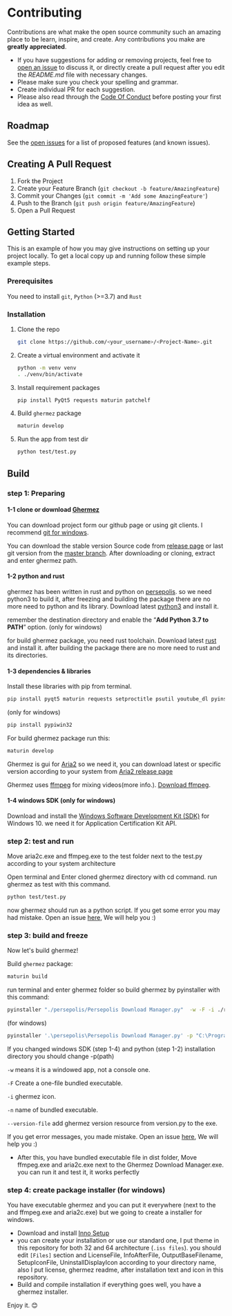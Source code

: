 # Contributing

Contributions are what make the open source community such an amazing place to be learn, inspire, and create. Any contributions you make are **greatly appreciated**.

- If you have suggestions for adding or removing projects, feel free to [open an issue](https://github.com/IamRezaMousavi/ghermez/issues/new) to discuss it, or directly create a pull request after you edit the _README.md_ file with necessary changes.
- Please make sure you check your spelling and grammar.
- Create individual PR for each suggestion.
- Please also read through the [Code Of Conduct](https://github.com/IamRezaMousavi/ghermez/blob/main/CODE_OF_CONDUCT.md) before posting your first idea as well.

## Roadmap

See the [open issues](https://github.com/IamRezaMousavi/ghermez/issues) for a list of proposed features (and known issues).

## Creating A Pull Request

1. Fork the Project
2. Create your Feature Branch (`git checkout -b feature/AmazingFeature`)
3. Commit your Changes (`git commit -m 'Add some AmazingFeature'`)
4. Push to the Branch (`git push origin feature/AmazingFeature`)
5. Open a Pull Request

## Getting Started

This is an example of how you may give instructions on setting up your project locally.
To get a local copy up and running follow these simple example steps.

### Prerequisites

You need to install `git`, `Python` (>=3.7) and `Rust`

### Installation

1. Clone the repo

   ```sh
   git clone https://github.com/<your_username>/<Project-Name>.git
   ```

2. Create a virtual environment and activate it

   ```sh
   python -m venv venv
   . ./venv/bin/activate
   ```

3. Install requirement packages

   ```sh
   pip install PyQt5 requests maturin patchelf
   ```

4. Build `ghermez` package

   ```sh
   maturin develop
   ```

5. Run the app from test dir

   ```sh
   python test/test.py
   ```

## Build

### step 1: Preparing

#### 1-1 clone or download [Ghermez](https://github.com/IamRezaMousavi/ghermez)

You can download project form our github page or using git clients. I recommend [git for windows](https://git-scm.com/download/win).

You can download the stable version Source code from [release page](https://github.com/IamRezaMousavi/ghermez/releases) or last git version from the [master branch](https://github.com/IamRezaMousavi/ghermez/archive/master.zip). After downloading or cloning, extract and enter ghermez path.

#### 1-2 python and rust

ghermez has been written in rust and python on [persepolis](https://github.com/persepolisdm/persepolis). so we need python3 to build it, after freezing and building the package there are no more need to python and its library. Download latest [python3](https://www.python.org/downloads/) and install it.

remember the destination directory and enable the “**Add Python 3.7 to PATH**” option. (only for windows)

for build ghermez package, you need rust toolchain. Download latest [rust](https://www.rust-lang.org/tools/install) and install it. after building the package there are no more need to rust and its directories.

#### 1-3 dependencies & libraries

Install these libraries with pip from terminal.

```sh
pip install pyqt5 maturin requests setproctitle psutil youtube_dl pyinstaller
```

(only for windows)

```sh
pip install pypiwin32
```

For build ghermez package run this:

```sh
maturin develop
```

Ghermez is gui for [Aria2](https://aria2.github.io/) so we need it, you can download latest or specific version according to your system from [Aria2 release page](https://github.com/aria2/aria2/releases/)

Ghermez uses [ffmpeg](https://www.ffmpeg.org/) for mixing videos(more info.). [Download ffmpeg](https://ffmpeg.zeranoe.com/builds/).

#### 1-4 windows SDK (only for windows)

Download and install the [Windows Software Development Kit (SDK)](https://developer.microsoft.com/en-us/windows/downloads/windows-10-sdk) for Windows 10. we need it for Application Certification Kit API.

### step 2: test and run

Move aria2c.exe and ffmpeg.exe to the test folder next to the test.py according to your system architecture

Open terminal and Enter cloned ghermez directory with cd command. run ghermez as test with this command.

```sh
python test/test.py
```

now ghermez should run as a python script. If you get some error you may had mistake. Open an issue [here](https://github.com/IamRezaMousavi/ghermez/issues), We will help you :)

### step 3: build and freeze

Now let's build ghermez!

Build `ghermez` package:

```sh
maturin build
```

run terminal and enter ghermez folder so build ghermez by pyinstaller with this command:

```sh
pyinstaller "./persepolis/Persepolis Download Manager.py"  -w -F -i ./resources/ghermez.ico -n "Ghermez Download Manager" --version-file version.py
```

(for windows)

```sh
pyinstaller '.\persepolis\Persepolis Download Manager.py' -p "C:\Program Files (x86)\Windows Kits\10\Redist\ucrt\DLLs\x64" -p C:\python35\Lib\site-packages\PyQt5\Qt\bin\ -w -F -i ./resources/ghermez.ico -n "Ghermez Download Manager" --version-file version.py
```

If you changed windows SDK (step 1-4) and python (step 1-2) installation directory you should change -p(path)

`-w` means it is a windowed app, not a console one.

`-F` Create a one-file bundled executable.

`-i` ghermez icon.

`-n` name of bundled executable.

`--version-file` add ghermez version resource from version.py to the exe.

If you get error messages, you made mistake. Open an issue [here](https://github.com/IamRezaMousavi/ghermez/issues), We will help you :)

- After this, you have bundled executable file in dist folder, Move ffmpeg.exe and aria2c.exe next to the Ghermez Download Manager.exe. you can run it and test it, it works perfectly

### step 4: create package installer (for windows)

You have executable ghermez and you can put it everywhere (next to the and ffmpeg.exe and aria2c.exe) but we going to create a installer for windows.

- Download and install [Inno Setup](http://www.jrsoftware.org/isdl.php)
- you can create your installation or use our standard one, I put theme in this repository for both 32 and 64 architecture (`.iss files`). you should edit `[Files]` section and LicenseFile, InfoAfterFile, OutputBaseFilename, SetupIconFile, UninstallDisplayIcon according to your directory name, also I put license, ghermez readme, after installation text and icon in this repository.
- Build and compile installation if everything goes well, you have a ghermez installer.

Enjoy it. 😊
